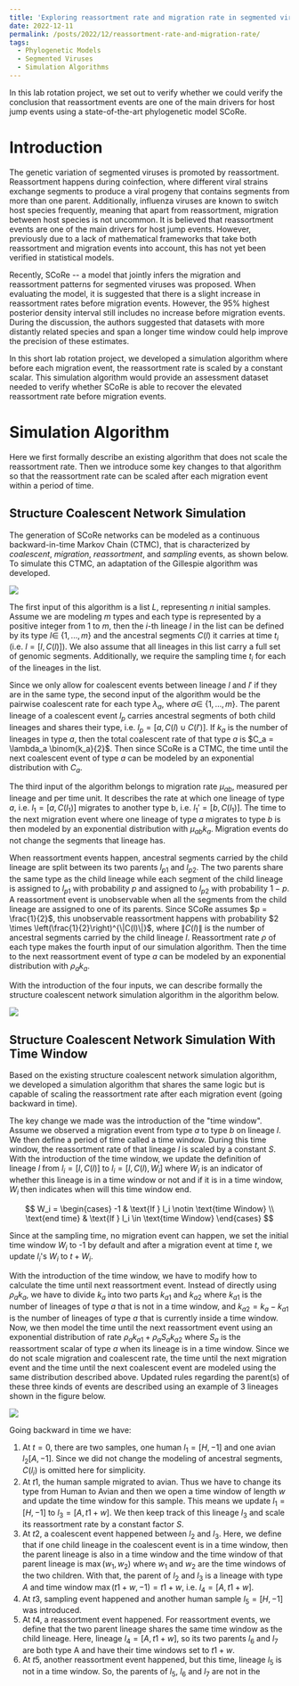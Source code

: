 ```yaml
---
title: 'Exploring reassortment rate and migration rate in segmented viruses'
date: 2022-12-11
permalink: /posts/2022/12/reassortment-rate-and-migration-rate/
tags:
  - Phylogenetic Models
  - Segmented Viruses 
  - Simulation Algorithms
---
```


In this lab rotation project, we set out to verify whether we could verify the conclusion that reassortment events are one of the main drivers for host jump events using a state-of-the-art phylogenetic model SCoRe.

Introduction
============

The genetic variation of segmented viruses is promoted by reassortment. Reassortment happens during coinfection, where different viral strains exchange segments to produce a viral progeny that contains segments from more than one parent. Additionally, influenza viruses are known to switch host species frequently, meaning that apart from reassortment, migration between host species is not uncommon. It is believed that reassortment events are one of the main drivers for host jump events. However, previously due to a lack of mathematical frameworks that take both reassortment and migration events into account, this has not yet been verified in statistical models.

Recently, SCoRe -- a model that jointly infers the migration and reassortment patterns for segmented viruses was proposed. When evaluating the model, it is suggested that there is a slight increase in reassortment rates before migration events. However, the 95% highest posterior density interval still includes no increase before migration events. During the discussion, the authors suggested that datasets with more distantly related species and span a longer time window could help improve the precision of these estimates. 

In this short lab rotation project, we developed a simulation algorithm where before each migration event, the reassortment rate is scaled by a constant scalar. This simulation algorithm would provide an assessment dataset needed to verify whether SCoRe is able to recover the elevated reassortment rate before migration events.

Simulation Algorithm
===================

Here we first formally describe an existing algorithm that does not scale the reassortment rate. Then we introduce some key changes to that algorithm so that the reassortment rate can be scaled after each migration event within a period of time.

## Structure Coalescent Network Simulation 

The generation of SCoRe networks can be modeled as a continuous backward-in-time Markov Chain (CTMC), that is characterized by *coalescent*, *migration*, *reassortment*, and *sampling* events, as shown below. To simulate this CTMC, an adaptation of the Gillespie algorithm was developed.

![](https://github.com/ChenxiNie/ChenxiNie.github.io/blob/master/images/Four%20Kinds%20of%20events.png?raw=true)

The first input of this algorithm is a list $L$, representing $n$ initial samples. Assume we are modeling $m$ types and each type is represented by a positive integer from $1$ to $m$, then the $i$-th lineage $l$ in the list can be defined by its type $I \in$ {$1, ..., m$} and the ancestral segments $C(l)$ it carries at time $t_i$ (i.e. $l = [I, C(l)]$). We also assume that all lineages in this list carry a full set of genomic segments. Additionally, we require the sampling time $t_i$ for each of the lineages in the list. 

Since we only allow for coalescent events between lineage $l$ and $l'$ if they are in the same type, the second input of the algorithm would be the pairwise coalescent rate for each type $\lambda_a$, where $a\in$ {$1, ..., m$}. The parent lineage of a coalescent event $l_p$ carries ancestral segments of both child lineages and shares their type, i.e. $l_p=[a, C(l)\cup C(l')]$. If $k_a$ is the number of lineages in type $a$, then the total coalescent rate of that type $a$ is $C_a = \lambda_a \binom{k_a}{2}$. Then since SCoRe is a CTMC, the time until the next coalescent event of type $a$ can be modeled by an exponential distribution with $C_a$.

The third input of the algorithm belongs to migration rate $\mu_{ab}$, measured per lineage and per time unit. It describes the rate at which one lineage of type $a$, i.e. $l_1 = [a, C(l_1)]$ migrates to another type b, i.e. $l_1'=[b, C(l_1)]$. The time to the next migration event where one lineage of type $a$ migrates to type $b$ is then modeled by an exponential distribution with $\mu_{ab}k_a$. Migration events do not change the segments that lineage has. 

When reassortment events happen, ancestral segments carried by the child lineage are split between its two parents $l_{p1}$ and $l_{p2}$. The two parents share the same type as the child lineage while each segment of the child lineage is assigned to $l_{p1}$ with probability $p$ and assigned to $l_{p2}$ with probability $1-p$. A reassortment event is unobservable when all the segments from the child lineage are assigned to one of its parents. Since SCoRe assumes $p = \frac{1}{2}$, this unobservable reassortment happens with probability $2 \times \left(\frac{1}{2}\right)^{\|C(l)\|}$, where $\|C(l)\|$ is the number of ancestral segments carried by the child lineage $l$. Reassortment rate $\rho$ of each type makes the fourth input of our simulation algorithm. Then the time to the next reassortment event of type $a$ can be modeled by an exponential distribution with $\rho_ak_a$.

With the introduction of the four inputs, we can describe formally the structure coalescent network simulation algorithm in the algorithm below. 

![](https://github.com/ChenxiNie/ChenxiNie.github.io/blob/master/images/Structure%20Coalescent%20Network%20Simulation%20Algorithm.png?raw=true)

## Structure Coalescent Network Simulation With Time Window

Based on the existing structure coalescent network simulation algorithm, we developed a simulation algorithm that shares the same logic but is capable of scaling the reassortment rate after each migration event (going backward in time).

The key change we made was the introduction of the "time window". Assume we observed a migration event from type $a$ to type $b$ on lineage $l$. We then define a period of time called a time window. During this time window, the reassortment rate of that lineage $l$ is scaled by a constant $S$. With the introduction of the time window, we update the definition of lineage $l$ from $l_i = [I, C(l)]$ to $l_i = [I, C(l),W_i]$ where $W_i$ is an indicator of whether this lineage is in a time window or not and if it is in a time window, $W_i$ then indicates when will this time window end. 

$$
W_i = 
\begin{cases}
-1 & \text{If } l_i \notin \text{time Window} \\
\text{end time} & \text{If } l_i \in \text{time Window}
\end{cases}
$$

Since at the sampling time, no migration event can happen, we set the initial time window $W_i$ to -1 by default and after a migration event at time $t$, we update $l_i$'s $W_i$ to $t + W_i$. 

With the introduction of the time window, we have to modify how to calculate the time until next reassortment event. Instead of directly using $\rho_ak_a$, we have to divide $k_a$ into two parts $k_{a1}$ and $k_{a2}$ where $k_{a1}$ is the number of lineages of type $a$ that is not in a time window, and $k_{a2} = k_a - k_{a1}$ is the number of lineages of type $a$ that is currently inside a time window. Now, we then model the time until the next reassortment event using an exponential distribution of rate $\rho_ak_{a1} + \rho_aS_ak_{a2}$ where $S_a$ is the reassortment scalar of type $a$ when its lineage is in a time window. Since we do not scale migration and coalescent rate, the time until the next migration event and the time until the next coalescent event are modeled using the same distribution described above. Updated rules regarding the parent(s) of these three kinds of events are described using an example of 3 lineages shown in the figure below. 

![](https://github.com/ChenxiNie/ChenxiNie.github.io/blob/master/images/Simulation_with_Time_Window.jpg?raw=true)

Going backward in time we have:

1. At $t=0$, there are two samples, one human $l_1=[H, -1]$ and one avian $l_2[A, -1]$. Since we did not change the modeling of ancestral segments, $C{(l_i)}$ is omitted here for simplicity. 
2. At $t1$, the human sample migrated to avian. Thus we have to change its type from Human to Avian and then we open a time window of length $w$ and update the time window for this sample. This means we update $l_1=[H,-1]$ to $l_3=[A, t1 + w]$. We then keep track of this lineage $l_3$ and scale its reassortment rate by a constant factor $S$.
3. At $t2$, a coalescent event happened between $l_2$ and $l_3$. Here, we define that if one child lineage in the coalescent event is in a time window, then the parent lineage is also in a time window and the time window of that parent lineage is $\max(w_1,w_2)$ where $w_1$ and $w_2$ are the time windows of the two children. With that, the parent of $l_2$ and $l_3$ is a lineage with type $A$ and time window $\max(t1+w, -1) = t1+w$, i.e. $l_4 = [A, t1+w]$.
4. At $t3$, sampling event happened and another human sample $l_5 = [H, -1]$ was introduced. 
5. At $t4$, a reassortment event happened. For reassortment events, we define that the two parent lineage shares the same time window as the child lineage. Here, lineage $l_4 = [A, t1+w]$, so its two parents $l_6$ and $l_7$ are both type A and have their time windows set to $t1+w$. 
6. At $t5$, another reassortment event happened, but this time, lineage $l_5$ is not in a time window. So, the parents of $l_5$, $l_6$ and $l_7$ are not in the   


